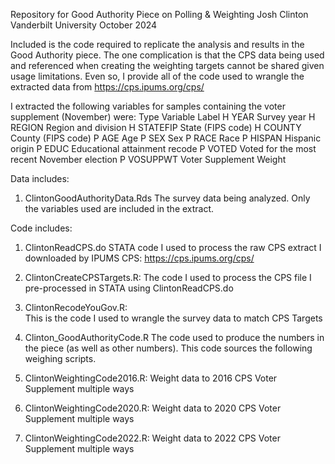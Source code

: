 Repository for Good Authority Piece on Polling & Weighting
Josh Clinton
Vanderbilt University
October 2024

Included is the code required to replicate the analysis and results in the Good Authority piece.  The one complication is that the CPS data being used and referenced when creating the weighting targets cannot be shared given usage limitations.  Even so, I provide all of the code used to wrangle the extracted data from https://cps.ipums.org/cps/

I extracted the following variables for samples containing the voter supplement (November) were: 
Type	Variable	Label
H	YEAR	Survey year
H	REGION	Region and division
H	STATEFIP	State (FIPS code)
H	COUNTY	County (FIPS code)
P	AGE	Age
P	SEX	Sex
P	RACE	Race
P	HISPAN	Hispanic origin
P	EDUC	Educational attainment recode
P	VOTED	Voted for the most recent November election
P	VOSUPPWT	Voter Supplement Weight

Data includes:

1) ClintonGoodAuthorityData.Rds
The survey data being analyzed.  Only the variables used are included in the extract.

Code includes:

1) ClintonReadCPS.do
STATA code I used to process the raw CPS extract  I downloaded by IPUMS CPS: https://cps.ipums.org/cps/

2) ClintonCreateCPSTargets.R: 
The code I used to process the CPS file I pre-processed in STATA using ClintonReadCPS.do

3) ClintonRecodeYouGov.R:  
This is the code I used to wrangle the survey data to match CPS Targets

4) Clinton_GoodAuthorityCode.R
The code used to produce the numbers in the piece (as well as other numbers).  This code sources the following weighing scripts.

5) ClintonWeightingCode2016.R: 
Weight data to 2016 CPS Voter Supplement multiple ways

6) ClintonWeightingCode2020.R: 
Weight data to 2020 CPS Voter Supplement multiple ways

7) ClintonWeightingCode2022.R: 
Weight data to 2022 CPS Voter Supplement multiple ways

